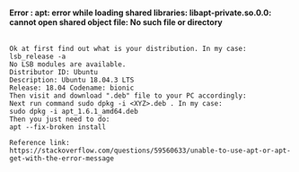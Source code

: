 #### Error : apt: error while loading shared libraries: libapt-private.so.0.0: cannot open shared object file: No such file or directory

```javaascipt

Ok at first find out what is your distribution. In my case:
lsb_release -a 
No LSB modules are available. 
Distributor ID: Ubuntu 
Description: Ubuntu 18.04.3 LTS 
Release: 18.04 Codename: bionic
Then visit and download ".deb" file to your PC accordingly:
Next run command sudo dpkg -i <XYZ>.deb . In my case:
sudo dpkg -i apt_1.6.1_amd64.deb
Then you just need to do:
apt --fix-broken install

Reference link:
https://stackoverflow.com/questions/59560633/unable-to-use-apt-or-apt-get-with-the-error-message

```